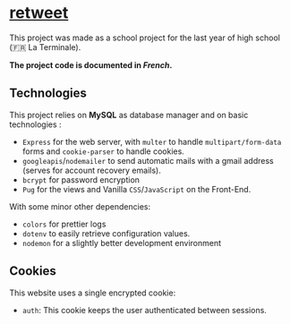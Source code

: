 # [retweet](https://retweet-nsi.xyz)

This project was made as a school project for the last year of high school (🇫🇷 La Terminale).

**The project code is documented in _French_.**

## Technologies
This project relies on **MySQL** as database manager and on basic technologies : 
 - `Express` for the web server, with `multer` to handle `multipart/form-data` forms and `cookie-parser` to handle cookies.
 - `googleapis`/`nodemailer` to send automatic mails with a gmail address (serves for account recovery emails).
 - `bcrypt` for password encryption
 - `Pug` for the views and Vanilla `CSS`/`JavaScript` on the Front-End.
 
With some minor other dependencies:
 - `colors` for prettier logs
 - `dotenv` to easily retrieve configuration values.
 - `nodemon` for a slightly better development environment
 
 ## Cookies
 This website uses a single encrypted cookie:
  - `auth`: This cookie keeps the user authenticated between sessions.
  

